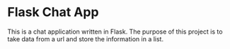 # Flask Chat App

This is a chat application written in Flask. The purpose of this project is to take data
from a url and store the information in a list.

